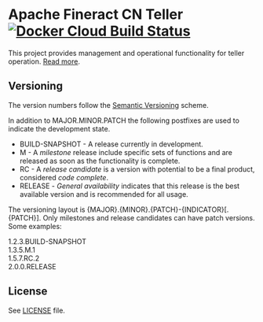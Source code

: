 # Apache Fineract CN Teller [![Docker Cloud Build Status](https://img.shields.io/docker/cloud/build/apache/fineract-cn-teller)](https://hub.docker.com/r/apache/fineract-cn-teller/builds)

This project provides management and operational functionality for teller operation.
[Read more](https://cwiki.apache.org/confluence/display/FINERACT/Fineract+CN+Project+Structure#FineractCNProjectStructure-teller).

## Versioning
The version numbers follow the [Semantic Versioning](http://semver.org/) scheme.

In addition to MAJOR.MINOR.PATCH the following postfixes are used to indicate the development state.

* BUILD-SNAPSHOT - A release currently in development. 
* M - A _milestone_ release include specific sets of functions and are released as soon as the functionality is complete.
* RC - A _release candidate_ is a version with potential to be a final product, considered _code complete_.
* RELEASE - _General availability_ indicates that this release is the best available version and is recommended for all usage.

The versioning layout is {MAJOR}.{MINOR}.{PATCH}-{INDICATOR}[.{PATCH}]. Only milestones and release candidates can  have patch versions. Some examples:

1.2.3.BUILD-SNAPSHOT  
1.3.5.M.1  
1.5.7.RC.2  
2.0.0.RELEASE

## License
See [LICENSE](LICENSE) file.
